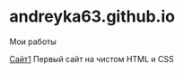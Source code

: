 

# andreyka63.github.io
Мои работы


[Сайт1](https://andreyka63.github.io/github/css2.html) Первый сайт на чистом HTML и CSS
